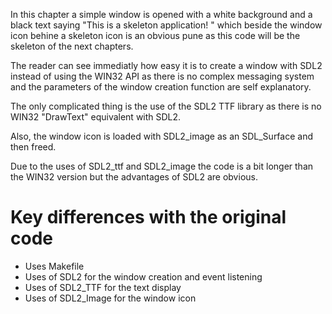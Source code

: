 In this chapter a simple window is opened with a white background and a black
text saying "This is a skeleton application! " which beside the window icon behine
a skeleton icon is an obvious pune as this code will be the skeleton of the
next chapters.

The reader can see immediatly how easy it is to create a window with SDL2
instead of using the WIN32 API as there is no complex messaging system and
the parameters of the window creation function are self explanatory.

The only complicated thing is the use of the SDL2 TTF library as there is no
WIN32 "DrawText" equivalent with SDL2.

Also, the window icon is loaded with SDL2_image as an SDL_Surface and then freed. 

Due to the uses of SDL2_ttf and SDL2_image the code is a bit longer than the WIN32 version
but the advantages of SDL2 are obvious.


# Key differences with the original code

* Uses Makefile
* Uses of SDL2 for the window creation and event listening
* Uses of SDL2_TTF for the text display
* Uses of SDL2_Image for the window icon
